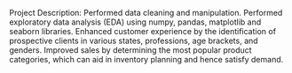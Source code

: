 Project Description: Performed data cleaning and manipulation. Performed exploratory data analysis (EDA) using numpy, pandas, matplotlib and seaborn libraries. Enhanced customer experience by the identification of prospective clients in various states, professions, age brackets, and genders. Improved sales by determining the most popular product categories, which can aid in inventory planning and hence satisfy demand.
